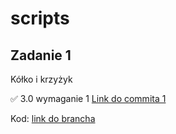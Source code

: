 # scripts

## Zadanie 1 ##
Kółko i krzyżyk

✅ 3.0 wymaganie 1 [Link do commita 1](https://github.com/yurenianastya/scripts/commit/0395e6dcb5a80088db1c0ea680ec75307da1e2e0)

Kod: [link do brancha](https://github.com/yurenianastya/scripts/tree/turn_based)
